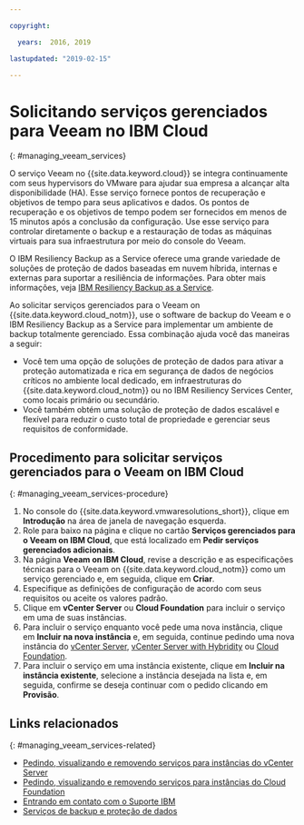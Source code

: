 ```yaml
---

copyright:

  years:  2016, 2019

lastupdated: "2019-02-15"

---
```


# Solicitando serviços gerenciados para Veeam no IBM Cloud
{: #managing_veeam_services}

O serviço Veeam no {{site.data.keyword.cloud}} se integra continuamente com seus hypervisors do VMware para ajudar sua empresa a alcançar alta disponibilidade (HA). Esse serviço fornece pontos de recuperação e objetivos de tempo para seus aplicativos e dados. Os pontos de recuperação e os objetivos de tempo podem ser fornecidos em menos de 15 minutos após a conclusão da configuração. Use esse serviço para controlar diretamente o backup e a restauração de todas as máquinas virtuais para sua infraestrutura por meio do console do Veeam.

O IBM Resiliency Backup as a Service oferece uma grande variedade de soluções de proteção de dados baseadas em nuvem híbrida, internas e externas para suportar a resiliência de informações. Para obter mais informações, veja [IBM Resiliency Backup as a Service](https://www.ibm.com/us-en/marketplace/managed-backup-services).

Ao solicitar serviços gerenciados para o Veeam on {{site.data.keyword.cloud_notm}}, use o software de backup do Veeam e o IBM Resiliency Backup as a Service para implementar um ambiente de backup totalmente gerenciado. Essa combinação ajuda você das maneiras a seguir:
* Você tem uma opção de soluções de proteção de dados para ativar a proteção automatizada e rica em segurança de dados de negócios críticos no ambiente local dedicado, em infraestruturas do {{site.data.keyword.cloud_notm}} ou no IBM Resiliency Services Center, como locais primário ou secundário.
* Você também obtém uma solução de proteção de dados escalável e flexível para reduzir o custo total de propriedade e gerenciar seus requisitos de conformidade.

## Procedimento para solicitar serviços gerenciados para o Veeam on IBM Cloud
{: #managing_veeam_services-procedure}

1. No console do {{site.data.keyword.vmwaresolutions_short}}, clique em **Introdução** na área de janela de navegação esquerda.
2. Role para baixo na página e clique no cartão **Serviços gerenciados para o Veeam on IBM Cloud**, que está localizado em **Pedir serviços gerenciados adicionais**.
3. Na página **Veeam on IBM Cloud**, revise a descrição e as especificações técnicas para o Veeam on {{site.data.keyword.cloud_notm}} como um serviço gerenciado e, em seguida, clique em **Criar**.
4. Especifique as definições de configuração de acordo com seus requisitos ou aceite os valores padrão.
5. Clique em **vCenter Server** ou **Cloud Foundation** para incluir o serviço em uma de suas instâncias.
6. Para incluir o serviço enquanto você pede uma nova instância, clique em **Incluir na nova instância** e, em seguida, continue pedindo uma nova instância do [vCenter Server](/docs/services/vmwaresolutions/vcenter?topic=vmware-solutions-vc_orderinginstance), [vCenter Server with Hybridity](/docs/services/vmwaresolutions/vcenter?topic=vmware-solutions-vc_hybrid_orderinginstance) ou [Cloud Foundation](/docs/services/vmwaresolutions/sddc?topic=vmware-solutions-sd_orderinginstance).
7. Para incluir o serviço em uma instância existente, clique em **Incluir na instância existente**, selecione a instância desejada na lista e, em seguida, confirme se deseja continuar com o pedido clicando em **Provisão**.

## Links relacionados
{: #managing_veeam_services-related}

* [Pedindo, visualizando e removendo serviços para instâncias do vCenter Server](/docs/services/vmwaresolutions/vcenter?topic=vmware-solutions-vc_addingremovingservices)
* [Pedindo, visualizando e removendo serviços para instâncias do Cloud Foundation](/docs/services/vmwaresolutions/sddc?topic=vmware-solutions-sd_addingremovingservices)
* [Entrando em contato com o Suporte IBM](/docs/services/vmwaresolutions/vmonic?topic=vmware-solutions-trbl_support)
* [Serviços de backup e proteção de dados](https://www-935.ibm.com/services/business-continuity/backup-and-data-protection-services/)
